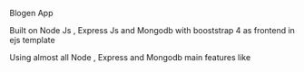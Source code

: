 Blogen App

Built on Node Js , Express Js and Mongodb with booststrap 4 as frontend in ejs template

Using almost all Node , Express and Mongodb main features like

